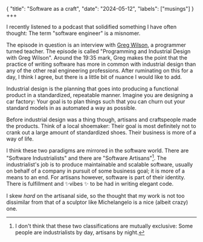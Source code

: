 {
    "title": "Software as a craft",
    "date": "2024-05-12",
    "labels": ["musings"]
}
+++

I recently listened to a podcast that solidified something I have often thought: The term "software engineer" is a misnomer.

The episode in question is an interview with [Greg Wilson](https://third-bit.com/), a programmer turned teacher. The episode is called "Programming and Industrial Design with Greg Wilson". Around the 19:35 mark, Greg makes the point that the practice of writing software has more in common with industrial design than any of the other real engineering professions. After ruminating on this for a day, I think I agree, but there is a little bit of nuance I would like to add.

Industrial design is the planning that goes into producing a functional product in a standardized, repeatable manner. Imagine you are designing a car factory: Your goal is to plan things such that you can churn out your standard models in as automated a way as possible.

Before industrial design was a thing though, artisans and craftspeople made the products. Think of a local shoemaker: Their goal is most definitely not to crank out a large amount of standardized shoes. Their business is more of a way of life.

I think these two paradigms are mirrored in the software world. There are "Software Industrialists" and there are "Software Artisans"[^1]. The industrialist's job is to produce maintainable and scalable software, usually on behalf of a company in pursuit of some business goal; it is more of a means to an end. For artisans however, software is part of their identity. There is fulfillment and ✨vibes ✨ to be had in writing elegant code.

I skew _hard_ on the artisanal side, so the thought that my work is not too dissimilar from that of a sculptor like Michelangelo is a nice (albeit crazy) one.

[^1]: I don't think that these two classifications are mutually exclusive: Some people are industrialists by day, artisans by night.
